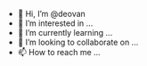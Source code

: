 - 👋 Hi, I’m @deovan
- 👀 I’m interested in ...
- 🌱 I’m currently learning ...
- 💞️ I’m looking to collaborate on ...
- 📫 How to reach me ...

<!---
deovan/deovan is a ✨ special ✨ repository because its `README.md` (this file) appears on your GitHub profile.
You can click the Preview link to take a look at your changes.
--->
